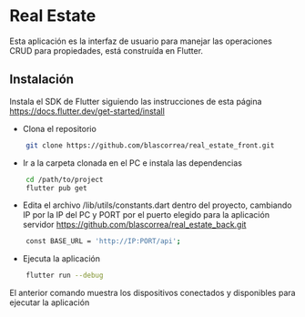 # Real Estate

Esta aplicación es la interfaz de usuario para manejar las operaciones CRUD para propiedades, está construída en Flutter.

## Instalación

Instala el SDK de Flutter siguiendo las instrucciones de esta página https://docs.flutter.dev/get-started/install

* Clona el repositorio
```bash
    git clone https://github.com/blascorrea/real_estate_front.git
```
* Ir a la carpeta clonada en el PC e instala las dependencias
```bash
    cd /path/to/project
    flutter pub get
```
* Edita el archivo /lib/utils/constants.dart dentro del proyecto, cambiando IP por la IP del PC y PORT por el puerto elegido para la aplicación servidor https://github.com/blascorrea/real_estate_back.git
```bash
    const BASE_URL = 'http://IP:PORT/api';
```
* Ejecuta la aplicación
```bash
    flutter run --debug
```

El anterior comando muestra los dispositivos conectados y disponibles para ejecutar la aplicación
